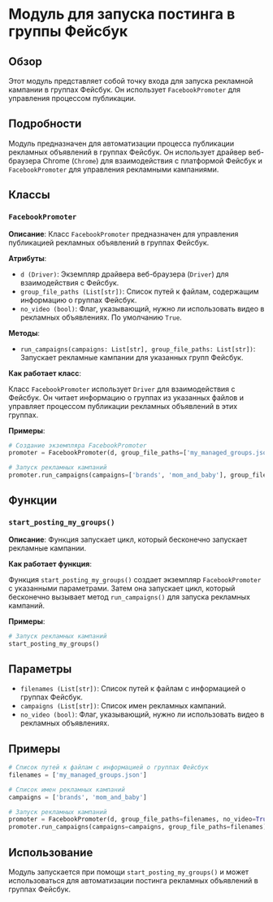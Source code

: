 # Модуль для запуска постинга в группы Фейсбук

## Обзор

Этот модуль представляет собой точку входа для запуска рекламной кампании в группах Фейсбук. Он использует `FacebookPromoter` для управления процессом публикации.

## Подробности

Модуль предназначен для автоматизации процесса публикации рекламных объявлений в группах Фейсбук. Он использует драйвер веб-браузера Chrome (`Chrome`) для взаимодействия с платформой Фейсбук и `FacebookPromoter` для управления рекламными кампаниями.

## Классы

### `FacebookPromoter`

**Описание**: Класс `FacebookPromoter` предназначен для управления публикацией рекламных объявлений в группах Фейсбук. 

**Атрибуты**:

- `d (Driver)`: Экземпляр драйвера веб-браузера (`Driver`) для взаимодействия с Фейсбук.
- `group_file_paths (List[str])`: Список путей к файлам, содержащим информацию о группах Фейсбук.
- `no_video (bool)`: Флаг, указывающий, нужно ли использовать видео в рекламных объявлениях. По умолчанию `True`.

**Методы**:

- `run_campaigns(campaigns: List[str], group_file_paths: List[str])`: Запускает рекламные кампании для указанных групп Фейсбук.

**Как работает класс**:

Класс `FacebookPromoter` использует `Driver` для взаимодействия с Фейсбук. Он читает информацию о группах из указанных файлов и управляет процессом публикации рекламных объявлений в этих группах. 

**Примеры**:

```python
# Создание экземпляра FacebookPromoter
promoter = FacebookPromoter(d, group_file_paths=['my_managed_groups.json'], no_video=True)

# Запуск рекламных кампаний
promoter.run_campaigns(campaigns=['brands', 'mom_and_baby'], group_file_paths=['my_managed_groups.json'])
```

## Функции

### `start_posting_my_groups()`

**Описание**: Функция запускает цикл, который бесконечно запускает рекламные кампании. 

**Как работает функция**:

Функция `start_posting_my_groups()` создает экземпляр `FacebookPromoter` с указанными параметрами. Затем она запускает цикл, который бесконечно вызывает метод `run_campaigns()` для запуска рекламных кампаний.

**Примеры**:

```python
# Запуск рекламных кампаний
start_posting_my_groups()
```

## Параметры

- `filenames (List[str])`: Список путей к файлам с информацией о группах Фейсбук.
- `campaigns (List[str])`: Список имен рекламных кампаний.
- `no_video (bool)`: Флаг, указывающий, нужно ли использовать видео в рекламных объявлениях.

## Примеры

```python
# Список путей к файлам с информацией о группах Фейсбук
filenames = ['my_managed_groups.json']

# Список имен рекламных кампаний
campaigns = ['brands', 'mom_and_baby']

# Запуск рекламных кампаний
promoter = FacebookPromoter(d, group_file_paths=filenames, no_video=True)
promoter.run_campaigns(campaigns=campaigns, group_file_paths=filenames)
```

## Использование

Модуль запускается при помощи `start_posting_my_groups()` и может использоваться для автоматизации постинга рекламных объявлений в группах Фейсбук.